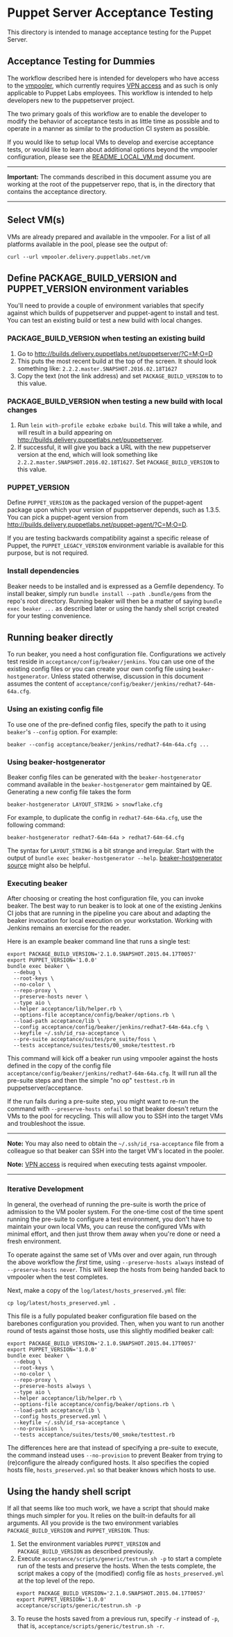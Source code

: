# Puppet Server Acceptance Testing

This directory is intended to manage acceptance testing for the Puppet Server.

## Acceptance Testing for Dummies

The workflow described here is intended for developers who have access to the
[vmpooler](http://vmpooler.delivery.puppetlabs.net), which currently requires
[VPN access](https://confluence.puppetlabs.com/display/HELP/VPN+access) and as
such is only applicable to Puppet Labs employees. This workflow is intended to
help developers new to the puppetserver project.

The two primary goals of this workflow are to enable the developer to modify
the behavior of acceptance tests in as little time as possible and to operate
in a manner as similar to the production CI system as possible.

If you would like to setup local VMs to develop and exercise acceptance tests,
or would like to learn about additional options beyond the vmpooler
configuration, please see the [README_LOCAL_VM.md](README_LOCAL_VM.md)
document.

-------------------------------------------------------------------------------

**Important:** The commands described in this document assume you are
  working at the root of the puppetserver repo, that is, in the
  directory that contains the acceptance directory.

-------------------------------------------------------------------------------

## Select VM(s)

VMs are already prepared and available in the vmpooler. For a list of all
platforms available in the pool, please see the output of:

    curl --url vmpooler.delivery.puppetlabs.net/vm

## Define PACKAGE_BUILD_VERSION and PUPPET_VERSION environment variables

You'll need to provide a couple of environment variables that specify against
which builds of puppetserver and puppet-agent to install and
test. You can test an existing build or test a new build with local
changes.

### PACKAGE_BUILD_VERSION when testing an existing build

1. Go to http://builds.delivery.puppetlabs.net/puppetserver/?C=M;O=D
2. This puts the most recent build at the top of the screen. It should
   look something like: `2.2.2.master.SNAPSHOT.2016.02.18T1627`
3. Copy the text (not the link address) and set `PACKAGE_BUILD_VERSION` to
   to this value.

### PACKAGE_BUILD_VERSION when testing a new build with local changes

1. Run `lein with-profile ezbake ezbake build`. This will take a while, and
   will result in a build appearing on http://builds.delivery.puppetlabs.net/puppetserver.
2. If successful, it will give you back a URL with the new puppetserver
   version at the end, which will look something like `2.2.2.master.SNAPSHOT.2016.02.18T1627`.
   Set `PACKAGE_BUILD_VERSION` to this value.

### PUPPET_VERSION

Define `PUPPET_VERSION` as the packaged version of the puppet-agent package
upon which your version of puppetserver depends, such as 1.3.5. You can pick
a puppet-agent version from http://builds.delivery.puppetlabs.net/puppet-agent/?C=M;O=D.

If you are testing backwards compatibility against a specific release of
Puppet, the `PUPPET_LEGACY_VERSION` environment variable is available for this
purpose, but is not required.

### Install dependencies

Beaker needs to be installed and is expressed as a Gemfile
dependency. To install beaker, simply run `bundle install --path
.bundle/gems` from the repo's root directory. Running beaker will then
be a matter of saying `bundle exec beaker ...` as described later or
using the handy shell script created for your testing convenience. 

## Running beaker directly

To run beaker, you need a host configuration file. Configurations we
actively test reside in `acceptance/config/beaker/jenkins`. You can use
one of the existing config files or you can create your own config
file using `beaker-hostgenerator`. Unless stated otherwise,
discussion in this document assumes the content of
`acceptance/config/beaker/jenkins/redhat7-64m-64a.cfg`.

### Using an existing config file

To use one of the pre-defined config files, specify the path to it
using `beaker`'s `--config` option. For example:

    beaker --config acceptance/beaker/jenkins/redhat7-64m-64a.cfg ...

### Using beaker-hostgenerator

Beaker config files can be generated with the `beaker-hostgenerator`
command available in the `beaker-hostgenerator` gem maintained by
QE. Generating a new config file takes the form

    beaker-hostgenerator LAYOUT_STRING > snowflake.cfg

For example, to duplicate the config in `redhat7-64m-64a.cfg`, use the
following command:

    beaker-hostgenerator redhat7-64m-64a > redhat7-64m-64.cfg

The syntax for `LAYOUT_STRING` is a bit strange and irregular. Start
with the output of `bundle exec beaker-hostgenerator --help`.
[beaker-hostgenerator source](https://github.com/puppetlabs/beaker-hostgenerator)
might also be helpful.

### Executing beaker

After choosing or creating the host configuration file, you can invoke
beaker. The best way to run beaker is to look at one of the existing
Jenkins CI jobs that are running in the pipeline you care about and
adapting the beaker invocation for local execution on your
workstation. Working with Jenkins remains an exercise for the reader.

Here is an example beaker command line that runs a single test:

    export PACKAGE_BUILD_VERSION='2.1.0.SNAPSHOT.2015.04.17T0057'
    export PUPPET_VERSION='1.0.0'
    bundle exec beaker \
      --debug \
      --root-keys \
      --no-color \
      --repo-proxy \
      --preserve-hosts never \
      --type aio \
      --helper acceptance/lib/helper.rb \
      --options-file acceptance/config/beaker/options.rb \
      --load-path acceptance/lib \
      --config acceptance/config/beaker/jenkins/redhat7-64m-64a.cfg \
      --keyfile ~/.ssh/id_rsa-acceptance \
      --pre-suite acceptance/suites/pre_suite/foss \
      --tests acceptance/suites/tests/00_smoke/testtest.rb

This command will kick off a beaker run using vmpooler against the
hosts defined in the copy of the config file
`acceptance/config/beaker/jenkins/redhat7-64m-64a.cfg`. It will run
all the pre-suite steps and then the simple "no op" `testtest.rb` in
puppetserver/acceptance.

If the run fails during a pre-suite step, you might want to re-run the
command with `--preserve-hosts onfail` so that beaker doesn't return
the VMs to the pool for recycling. This will allow you to SSH into the
target VMs and troubleshoot the issue.

-------------------------------------------------------------------------------

**Note:** You may also need to obtain the `~/.ssh/id_rsa-acceptance`
file from a colleague so that beaker can SSH into the target VM's
located in the pooler.

**Note:** [VPN access](https://confluence.puppetlabs.com/display/HELP/VPN+access)
is required when executing tests against vmpooler.

-------------------------------------------------------------------------------

### Iterative Development

In general, the overhead of running the pre-suite is worth the price
of admission to the VM pooler system. For the one-time cost of the
time spent running the pre-suite to configure a test environment, you
don't have to maintain your own local VMs, you can reuse the
configured VMs with minimal effort, and then just throw them away when
you're done or need a fresh environment.

To operate against the same set of VMs over and over again, run
through the above workflow the _first_ time, using `--preserve-hosts
always` instead of `--preserve-hosts never`. This will keep the hosts
from being handed back to vmpooler when the test completes.

Next, make a copy of the `log/latest/hosts_preserved.yml` file:

    cp log/latest/hosts_preserved.yml .

This file is a fully populated beaker configuration file based on the
barebones configuration you provided. Then, when you want to run
another round of tests against those hosts, use this slightly modified
beaker call:

    export PACKAGE_BUILD_VERSION='2.1.0.SNAPSHOT.2015.04.17T0057'
    export PUPPET_VERSION='1.0.0'
    bundle exec beaker \
      --debug \
      --root-keys \
      --no-color \
      --repo-proxy \
      --preserve-hosts always \
      --type aio \
      --helper acceptance/lib/helper.rb \
      --options-file acceptance/config/beaker/options.rb \
      --load-path acceptance/lib \
      --config hosts_preserved.yml \
      --keyfile ~/.ssh/id_rsa-acceptance \
      --no-provision \
      --tests acceptance/suites/tests/00_smoke/testtest.rb

The differences here are that instead of specifying a pre-suite to
execute, the command instead uses `--no-provision` to prevent Beaker
from trying to (re)configure the already configured hosts. It also
specifies the copied hosts file, `hosts_preserved.yml` so that beaker
knows which hosts to use. 

## Using the handy shell script
If all that seems like too much work, we have a script that should
make things much simpler for you. It relies on the built-in defaults
for all arguments. All you provide is the two environment variables
`PACKAGE_BUILD_VERSION` and `PUPPET_VERSION`. Thus:

1. Set the environment variables `PUPPET_VERSION` and
   `PACKAGE_BUILD_VERSION` as described previously.
2. Execute `acceptance/scripts/generic/testrun.sh -p` to start a
   complete run of the tests and preserve the hosts. When the tests
   complete, the script makes a copy of the (modified) config file as
   `hosts_preserved.yml` at the top level of the repo.

```
   export PACKAGE_BUILD_VERSION='2.1.0.SNAPSHOT.2015.04.17T0057'
   export PUPPET_VERSION='1.0.0'
   acceptance/scripts/generic/testrun.sh -p
```
   
3. To reuse the hosts saved from a previous run, specify `-r` instead
   of `-p`, that is, `acceptance/scripts/generic/testrun.sh -r`.
